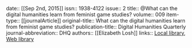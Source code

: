 date:: [[Sep 2nd, 2015]]
issn:: 1938-4122
issue:: 2
title:: @What can the digital humanities learn from feminist game studies?
volume:: 009
item-type:: [[journalArticle]]
original-title:: What can the digital humanities learn from feminist game studies?
publication-title:: Digital Humanities Quarterly
journal-abbreviation:: DHQ
authors:: [[Elizabeth Losh]]
links:: [Local library](zotero://select/groups/2386895/items/ZEER3D8C), [Web library](https://www.zotero.org/groups/2386895/items/ZEER3D8C)

